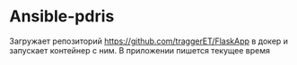 # Ansible-pdris
Загружает репозиторий https://github.com/traggerET/FlaskApp в докер и запускает контейнер с ним. В приложении пишется текущее время 
